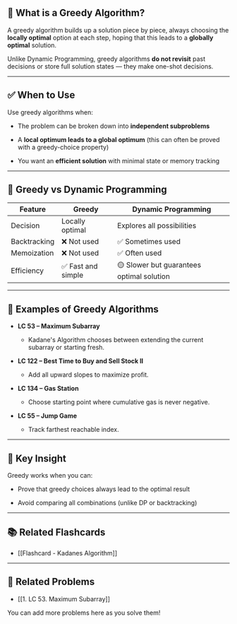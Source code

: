 
## 🧠 What is a Greedy Algorithm?

A greedy algorithm builds up a solution piece by piece, always choosing the **locally optimal** option at each step, hoping that this leads to a **globally optimal** solution.

Unlike Dynamic Programming, greedy algorithms **do not revisit** past decisions or store full solution states — they make one-shot decisions.

---

## ✅ When to Use

Use greedy algorithms when:

- The problem can be broken down into **independent subproblems**
    
- A **local optimum leads to a global optimum** (this can often be proved with a greedy-choice property)
    
- You want an **efficient solution** with minimal state or memory tracking
    

---

## 🔁 Greedy vs Dynamic Programming

|Feature|Greedy|Dynamic Programming|
|---|---|---|
|Decision|Locally optimal|Explores all possibilities|
|Backtracking|❌ Not used|✅ Sometimes used|
|Memoization|❌ Not used|✅ Often used|
|Efficiency|✅ Fast and simple|🟡 Slower but guarantees optimal solution|

---

## 🔧 Examples of Greedy Algorithms

- **LC 53 – Maximum Subarray**
    
    - Kadane's Algorithm chooses between extending the current subarray or starting fresh.
        
- **LC 122 – Best Time to Buy and Sell Stock II**
    
    - Add all upward slopes to maximize profit.
        
- **LC 134 – Gas Station**
    
    - Choose starting point where cumulative gas is never negative.
        
- **LC 55 – Jump Game**
    
    - Track farthest reachable index.
        

---

## 📌 Key Insight

Greedy works when you can:

- Prove that greedy choices always lead to the optimal result
    
- Avoid comparing all combinations (unlike DP or backtracking)
    

---

## 📚 Related Flashcards

- [[Flashcard - Kadanes Algorithm]]
    

---

## 🧪 Related Problems

- [[1. LC 53. Maximum Subarray]]
    

You can add more problems here as you solve them!